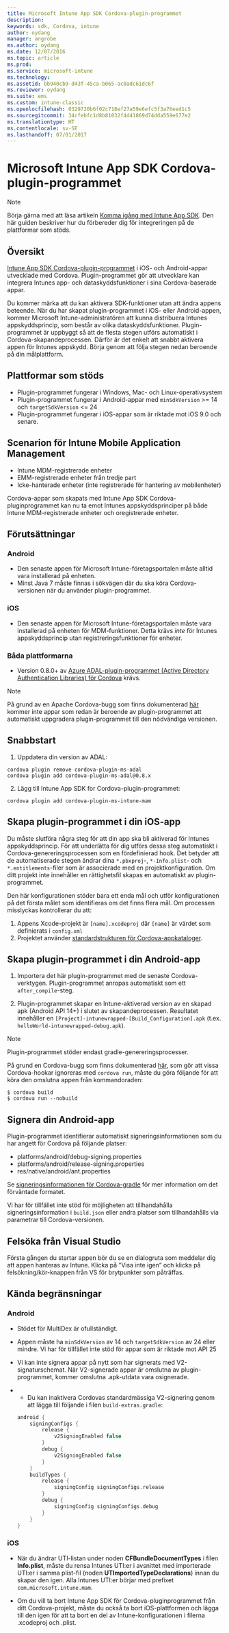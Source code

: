 ```yaml
---
title: Microsoft Intune App SDK Cordova-plugin-programmet
description: 
keywords: sdk, Cordova, intune
author: oydang
manager: angrobe
ms.author: oydang
ms.date: 12/07/2016
ms.topic: article
ms.prod: 
ms.service: microsoft-intune
ms.technology: 
ms.assetid: bb940cb9-d43f-45ca-b065-ac0adc61dc6f
ms.reviewer: oydang
ms.suite: ems
ms.custom: intune-classic
ms.openlocfilehash: 0329720b6f02c718ef27a59e6efc5f3a76eed1c5
ms.sourcegitcommit: 34cfebfc1d8b81032f4d41869d74dda559e677e2
ms.translationtype: HT
ms.contentlocale: sv-SE
ms.lasthandoff: 07/01/2017
---
```

# <a name="microsoft-intune-app-sdk-cordova-plugin"></a>Microsoft Intune App SDK Cordova-plugin-programmet

> [!NOTE]
> Börja gärna med att läsa artikeln [Komma igång med Intune App SDK](app-sdk-get-started.md). Den här guiden beskriver hur du förbereder dig för integreringen på de plattformar som stöds.

## <a name="overview"></a>Översikt

[Intune App SDK Cordova-plugin-programmet](/intune-classic/deploy-use/protect-app-data-using-mobile-app-management-policies-with-microsoft-intune) i iOS- och Android-appar utvecklade med Cordova. Plugin-programmet gör att utvecklare kan integrera Intunes app- och dataskyddsfunktioner i sina Cordova-baserade appar.

Du kommer märka att du kan aktivera SDK-funktioner utan att ändra appens beteende. När du har skapat plugin-programmet i iOS- eller Android-appen, kommer Microsoft Intune-administratören att kunna distribuera Intunes appskyddsprincip, som består av olika dataskyddsfunktioner. Plugin-programmet är uppbyggt så att de flesta stegen utförs automatiskt i Cordova-skapandeprocessen. Därför är det enkelt att snabbt aktivera appen för Intunes appskydd. Börja genom att följa stegen nedan beroende på din målplattform.

## <a name="supported-platforms"></a>Plattformar som stöds

* Plugin-programmet fungerar i Windows, Mac- och Linux-operativsystem
* Plugin-programmet fungerar i Android-appar med `minSdkVersion` >= 14 och `targetSdkVersion` <= 24
* Plugin-programmet fungerar i iOS-appar som är riktade mot iOS 9.0 och senare.

## <a name="intune-mobile-application-management-scenarios"></a>Scenarion för Intune Mobile Application Management

* Intune MDM-registrerade enheter
* EMM-registrerade enheter från tredje part
* Icke-hanterade enheter (inte registrerade för hantering av mobilenheter)

Cordova-appar som skapats med Intune App SDK Cordova-pluginprogrammet kan nu ta emot Intunes appskyddsprinciper på både Intune MDM-registrerade enheter och oregistrerade enheter.

## <a name="prerequisites"></a>Förutsättningar

### <a name="android"></a>Android

* Den senaste appen för Microsoft Intune-företagsportalen måste alltid vara installerad på enheten.
* Minst Java 7 måste finnas i sökvägen där du ska köra Cordova-versionen när du använder plugin-programmet.

### <a name="ios"></a>iOS

* Den senaste appen för Microsoft Intune-företagsportalen måste vara installerad på enheten för MDM-funktioner. Detta krävs *inte* för Intunes appskyddsprincip utan registreringsfunktioner för enheter.

### <a name="both-platforms"></a>Båda plattformarna

* Version 0.8.0+ av [Azure ADAL-plugin-programmet (Active Directory Authentication Libraries) för Cordova](https://github.com/AzureAD/azure-activedirectory-library-for-cordova) krävs.

> [!NOTE]
> På grund av en Apache Cordova-bugg som finns dokumenterad [här](https://issues.apache.org/jira/browse/CB-6227?jql=text%20~%20%22plugin%20dependency%22) kommer inte appar som redan är beroende av plugin-programmet att automatiskt uppgradera plugin-programmet till den nödvändiga versionen.



## <a name="quick-start"></a>Snabbstart

1. Uppdatera din version av ADAL:

  ```shell
  cordova plugin remove cordova-plugin-ms-adal
  cordova plugin add cordova-plugin-ms-adal@0.8.x
  ```

2. Lägg till Intune App SDK for Cordova-plugin-programmet:

  ```shell
  cordova plugin add cordova-plugin-ms-intune-mam
  ```

## <a name="build-the-plugin-into-your-ios-app"></a>Skapa plugin-programmet i din iOS-app

Du måste slutföra några steg för att din app ska bli aktiverad för Intunes appskyddsprincip. För att underlätta för dig utförs dessa steg automatiskt i Cordova-genereringsprocessen som en fördefinierad hook. Det betyder att de automatiserade stegen ändrar dina `*.pbxproj`-, `*-Info.plist`- och `*.entitlements`-filer som är associerade med en projektkonfiguration. Om ditt projekt inte innehåller en rättighetsfil skapas en automatiskt av plugin-programmet.

Den här konfigurationen stöder bara ett enda mål och utför konfigurationen på det första målet som identifieras om det finns flera mål. Om processen misslyckas kontrollerar du att:

1. Appens Xcode-projekt är `[name].xcodeproj` där `[name]` är värdet som definierats i `config.xml`
2. Projektet använder [standardstrukturen för Cordova-appkataloger](https://cordova.apache.org/docs/en/latest/reference/cordova-cli/index.html#directory-structure).

## <a name="build-the-plugin-into-your-android-app"></a>Skapa plugin-programmet i din Android-app

1. Importera det här plugin-programmet med de senaste Cordova-verktygen. Plugin-programmet anropas automatiskt som ett `after_compile`-steg.

2. Plugin-programmet skapar en Intune-aktiverad version av en skapad apk (Android API 14+) i slutet av skapandeprocessen. Resultatet innehåller en `[Project]-intunewrapped-[Build_Configuration].apk` (t.ex. `helloWorld-intunewrapped-debug.apk`).

> [!NOTE]
> Plugin-programmet stöder endast gradle-genereringsprocesser.

På grund en Cordova-bugg som finns dokumenterad [här](https://issues.apache.org/jira/browse/CB-9434), som gör att vissa Cordova-hookar ignoreras med `cordova run`, måste du göra följande för att köra den omslutna appen från kommandoraden:

```shell
$ cordova build
$ cordova run --nobuild
```

## <a name="sign-your-android-app"></a>Signera din Android-app

Plugin-programmet identifierar automatiskt signeringsinformationen som du har angett för Cordova på följande platser:

* platforms/android/debug-signing.properties
* platforms/android/release-signing.properties
* res/native/android/ant.properties

Se [signeringsinformationen för Cordova-gradle](https://cordova.apache.org/docs/en/latest/guide/platforms/android/#using-gradle) för mer information om det förväntade formatet.

Vi har för tillfället inte stöd för möjligheten att tillhandahålla signeringsinformation i `build.json` eller andra platser som tillhandahålls via parametrar till Cordova-versionen.

## <a name="debugging-from-visual-studio"></a>Felsöka från Visual Studio

Första gången du startar appen bör du se en dialogruta som meddelar dig att appen hanteras av Intune. Klicka på ”Visa inte igen” och klicka på felsökning/kör-knappen från VS för brytpunkter som påträffas.

## <a name="known-limitations"></a>Kända begränsningar

### <a name="android"></a>Android

* Stödet för MultiDex är ofullständigt.
* Appen måste ha `minSdkVersion` av 14 och `targetSdkVersion` av 24 eller mindre. Vi har för tillfället inte stöd för appar som är riktade mot API 25
* Vi kan inte signera appar på nytt som har signerats med V2-signaturschemat. När V2-signerade appar är omslutna av plugin-programmet, kommer omslutna .apk-utdata vara osignerade.
*
  * Du kan inaktivera Cordovas standardmässiga V2-signering genom att lägga till följande i filen `build-extras.gradle`:

  ```gradle
  android {
      signingConfigs {
          release {
              v2SigningEnabled false
          }
          debug {
              v2SigningEnabled false
          }
      }
      buildTypes {
          release {
              signingConfig signingConfigs.release
          }
          debug {
              signingConfig signingConfigs.debug
          }
      }
  }
  ```

### <a name="ios"></a>iOS

* När du ändrar UTI-listan under noden **CFBundleDocumentTypes** i filen **Info.plist**, måste du rensa Intunes UTI:er i avsnittet med importerade UTI:er i samma plist-fil (noden **UTImportedTypeDeclarations**) innan du skapar den igen. Alla Intunes UTI:er börjar med prefixet `com.microsoft.intune.mam`.

* Om du vill ta bort Intune App SDK för Cordova-pluginprogrammet från ditt Cordova-projekt, måste du också ta bort iOS-plattformen och lägga till den igen för att ta bort en del av Intune-konfigurationen i filerna .xcodeproj och .plist.
